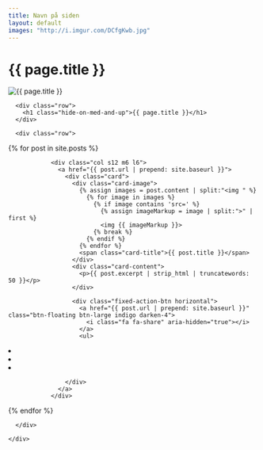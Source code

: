 ```yaml
---
title: Navn på siden
layout: default
images: "http://i.imgur.com/DCfgKwb.jpg"
---
```

<main>
  <h1>{{ page.title }}</h1>
  <div class="dot-matrix"></div>
  <div class="page_header parallax-zoom-blur">
    <img src="http://i.imgur.com/DCfgKwb.jpg" alt="{{ page.title }}" title="{{ page.title }}">
  </div>

  <div class="page_wrapper">
    <div class="container">

      <div class="row">
        <h1 class="hide-on-med-and-up">{{ page.title }}</h1>
      </div>

      <div class="row">
{% for post in site.posts %}

                <div class="col s12 m6 l6">
                  <a href="{{ post.url | prepend: site.baseurl }}">
                    <div class="card">
                      <div class="card-image">
                        {% assign images = post.content | split:"<img " %}
                          {% for image in images %}
                            {% if image contains 'src=' %}
                              {% assign imageMarkup = image | split:">" | first %}
                              <img {{ imageMarkup }}>
                            {% break %}
                          {% endif %}
                        {% endfor %}
                        <span class="card-title">{{ post.title }}</span>
                      </div>
                      <div class="card-content">
                        <p>{{ post.excerpt | strip_html | truncatewords: 50 }}</p>
                      </div>

                      <div class="fixed-action-btn horizontal">
                        <a href="{{ post.url | prepend: site.baseurl }}" class="btn-floating btn-large indigo darken-4">
                          <i class="fa fa-share" aria-hidden="true"></i>
                        </a>
                        <ul>
<li>
<a class="btn-floating blue darken-4" href="https://www.facebook.com/dialog/feed?app_id=488375674843191&redirect_uri={{post.url | prepend: site.siteurl}}&link={{post.url | prepend: site.siteurl}}&picture={{post.images}}&caption={{post.title}}&description=This%20is%20the%20description" target="blank" target="blank">
<i class="fa fa-facebook" aria-hidden="true"></i>
</a>
</li>
<li>
<a class="btn-floating blue darken-4" href="http://twitter.com/intent/tweet?status=[{{post.title}}]+[{{post.url | prepend: site.siteurl}}]" target="blank">
<i class="fa fa-twitter" aria-hidden="true"></i>
</a>
</li>
<li>
<a class="btn-floating blue darken-4" href="http://www.linkedin.com/shareArticle?mini=true&url=[{{post.url | prepend: site.siteurl}}]&title=[{{post.title}}]&source=[{{site.url}}]" target="blank">
<i class="fa fa-instagram" aria-hidden="true"></i>
</a>
</li>
                        </ul>
                      </div>

                    </div>
                  </a>
                </div>

{% endfor %}

      </div>

    </div>
  </div>
</main>
